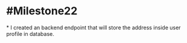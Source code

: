 <h1>#Milestone22</h1>
* I created an backend endpoint that will store the address inside user profile in database.
